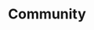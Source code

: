 ---
layout: community
title: Community
description: Join the open source Haystack community.
header: dark
footer: dark
aliases: [/community/join]

# Hero
hero:
  headline: Join the Haystack Community
  text: Haystack is fully open source. Our community is made up of NLP researchers, enthusiasts, engineers and people who are interested in semantic search. Join us!

  # Discord / newsletter
  community:
    discord:
      title: Join our community
      icon: /images/icons/discord.svg
      buttons:
        - buttonText: Join Discord
          url: https://discord.com/invite/VBpFzsgRVF
    newsletter:
      title: Sign up for community updates
      icon: /images/icons/email.svg
      inputPlaceholder: Email address...
      buttonText: Submit
  
  # Social links
  socials:

    - title: Hugging Face
      url: https://huggingface.co/deepset
      icon: /images/icons/hugging-face.png

    - title: Twitter
      url: https://twitter.com/deepset_ai
      icon: /images/icons/twitter.svg

    - title: LinkedIn
      url: https://www.linkedin.com/company/deepset-ai
      icon: /images/icons/linkedin.svg

    - title: Youtube
      url: https://www.youtube.com/@deepset_ai
      icon: /images/icons/youtube.svg

  # Most active / new contributors
  communityText: Most Active Community Members
  contributorsText: New Contributors on GitHub

  # Github section enabled/disabled
  github:
    title: Start exploring Haystack!
    buttons:
      - buttonText: Check on Github
        url: https://github.com/deepset-ai/haystack
    icon: /images/icons/github.svg
    contributors:
      title: Most active contributors

# # Upcoming events
eventsSection:
  anchor: events
  title: Upcoming Events
  events:
    - title: >
        How to Make Audio Podcasts Searchable & NLP for Under-Represented Languages
      description: >
        We have 2 talks scheduled for the hybrid Open NLP Meetup:
        <br /> **1. How to Make Audio Podcasts Searchable** *by Nicolas Delahousse from ML6*
        <br /> **2. NLP for Under-Represented Languages** *by Sebastian Ruder from Google*
      date: 11th May 2023
      time: "19:00 CET"
      location: Zoom and AI Campus, Berlin
      image: /images/meetup-may.png
      url: https://www.meetup.com/open-nlp-meetup/events/291727375/
      buttonText: Register
    - title: >
        Building Applications with LLM-based Agents
      description: >
        In this webinar, Julian will explain the concept of Agents, walk you through code examples, and show you how to create your own application with custom tools using Haystack.
      date: 16th May 2023
      time: "17:00 CET"
      location: Zoom
      image: /images/webinar-agents.png
      url: https://hubs.li/Q01NFCny0
      buttonText: Register

# Open NLP Meetup section
meetupSection:
  anchor: meetup
  title: The Open NLP Meetup
  text: The Open NLP Group is more than just high-quality talks from industry and research perspectives. It’s also the place to meet other NLP enthusiasts and to discuss and share ideas on how to integrate NLP techniques into your applications. We get together every three months and we welcome people from all kinds of backgrounds to join.
  buttonText: Join Meetup
  url: https://www.meetup.com/open-nlp-meetup/
  videos:
    - 7Idjl3OR0FY
    - rO88zjicRWI
    - r3oeEWUYZ5A
---